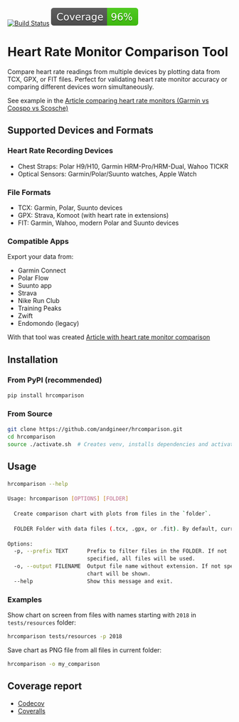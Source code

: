 [![Build Status](https://github.com/andgineer/hrcomparison/workflows/ci/badge.svg)](https://github.com/andgineer/hrcomparison/actions)
[![Coverage](https://raw.githubusercontent.com/andgineer/hrcomparison/python-coverage-comment-action-data/badge.svg)](https://htmlpreview.github.io/?https://github.com/andgineer/hrcomparison/blob/python-coverage-comment-action-data/htmlcov/index.html)
# Heart Rate Monitor Comparison Tool

Compare heart rate readings from multiple devices by plotting data from TCX, GPX, or FIT files.
Perfect for validating heart rate monitor accuracy or comparing different devices worn simultaneously.

See example in the [Article comparing heart rate monitors (Garmin vs Coospo vs Scosche)](https://sorokin.engineer/posts/en/heart_rates_sensor_garmin_vs_coospo_vs_scosche)

## Supported Devices and Formats

### Heart Rate Recording Devices
- Chest Straps: Polar H9/H10, Garmin HRM-Pro/HRM-Dual, Wahoo TICKR
- Optical Sensors: Garmin/Polar/Suunto watches, Apple Watch

### File Formats
- TCX: Garmin, Polar, Suunto devices
- GPX: Strava, Komoot (with heart rate in extensions)
- FIT: Garmin, Wahoo, modern Polar and Suunto devices

### Compatible Apps
Export your data from:
- Garmin Connect
- Polar Flow
- Suunto app
- Strava
- Nike Run Club
- Training Peaks
- Zwift
- Endomondo (legacy)

With that tool was created [Article with heart rate monitor comparison](https://sorokin.engineer/posts/en/heart_rates_sensor_garmin_vs_coospo_vs_scosche)

## Installation

### From PyPI (recommended)
```bash
pip install hrcomparison
```

### From Source
```bash
git clone https://github.com/andgineer/hrcomparison.git
cd hrcomparison
source ./activate.sh  # Creates venv, installs dependencies and activates
```

## Usage

```bash
hrcomparison --help

Usage: hrcomparison [OPTIONS] [FOLDER]

  Create comparison chart with plots from files in the `folder`.

  FOLDER Folder with data files (.tcx, .gpx, or .fit). By default, current folder is used.

Options:
  -p, --prefix TEXT      Prefix to filter files in the FOLDER. If not
                         specified, all files will be used.
  -o, --output FILENAME  Output file name without extension. If not specified,
                         chart will be shown.
  --help                 Show this message and exit.
```

### Examples

Show chart on screen from files with names starting with `2018` in `tests/resources` folder:
```bash
hrcomparison tests/resources -p 2018
```

Save chart as PNG file from all files in current folder:
```bash
hrcomparison -o my_comparison
```

## Coverage report
* [Codecov](https://app.codecov.io/gh/andgineer/hrcomparison/tree/master/src)
* [Coveralls](https://coveralls.io/github/andgineer/hrcomparison)
